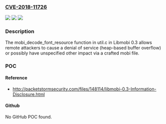 ### [CVE-2018-11726](https://cve.mitre.org/cgi-bin/cvename.cgi?name=CVE-2018-11726)
![](https://img.shields.io/static/v1?label=Product&message=n%2Fa&color=blue)
![](https://img.shields.io/static/v1?label=Version&message=n%2Fa&color=blue)
![](https://img.shields.io/static/v1?label=Vulnerability&message=n%2Fa&color=brighgreen)

### Description

The mobi_decode_font_resource function in util.c in Libmobi 0.3 allows remote attackers to cause a denial of service (heap-based buffer overflow) or possibly have unspecified other impact via a crafted mobi file.

### POC

#### Reference
- http://packetstormsecurity.com/files/148114/libmobi-0.3-Information-Disclosure.html

#### Github
No GitHub POC found.

